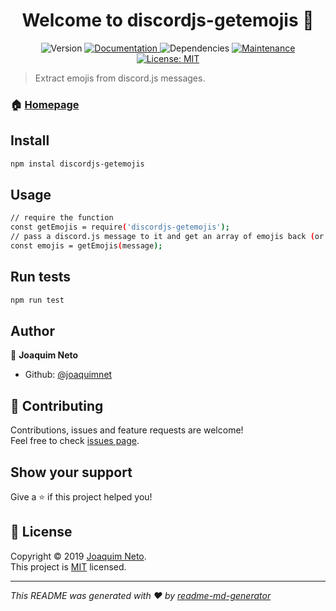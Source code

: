 <h1 align="center">Welcome to discordjs-getemojis 👋</h1>
<p align="center">
  <img alt="Version" src="https://img.shields.io/badge/version-1.0.0-blue.svg" />
  <a href="https://circleci.com/gh/joaquimnet/discordjs-getemojis">
    <img alt="Documentation" src="https://circleci.com/gh/joaquimnet/discordjs-getemojis.svg?style=svg" target="_blank" />
  </a>
  <img alt="Dependencies" src="https://img.shields.io/david/joaquimnet/discordjs-getemojis.svg">
  <a href="https://github.com/joaquimnet/discordjs-getemojis/graphs/commit-activity">
    <img alt="Maintenance" src="https://img.shields.io/badge/Maintained%3F-yes-green.svg" target="_blank" />
  </a>
  <a href="https://github.com/joaquimnet/discordjs-getemojis/blob/master/LICENSE">
    <img alt="License: MIT" src="https://img.shields.io/badge/License-MIT-blue.svg" target="_blank" />
  </a>
</p>

> Extract emojis from discord.js messages.

### 🏠 [Homepage](https://github.com/joaquimnet/discordjs-getemojis)

## Install

```sh
npm instal discordjs-getemojis
```

## Usage

```sh
// require the function
const getEmojis = require('discordjs-getemojis');
// pass a discord.js message to it and get an array of emojis back (or null if no emojis)
const emojis = getEmojis(message);
```

## Run tests

```sh
npm run test
```

## Author

👤 **Joaquim Neto**

* Github: [@joaquimnet](https://github.com/joaquimnet)

## 🤝 Contributing

Contributions, issues and feature requests are welcome!<br />Feel free to check [issues page](https://github.com/joaquimnet/discordjs-getemojis/issues).

## Show your support

Give a ⭐️ if this project helped you!

## 📝 License

Copyright © 2019 [Joaquim Neto](https://github.com/joaquimnet).<br />
This project is [MIT](https://github.com/joaquimnet/discordjs-getemojis/blob/master/LICENSE) licensed.

***
_This README was generated with ❤️ by [readme-md-generator](https://github.com/kefranabg/readme-md-generator)_